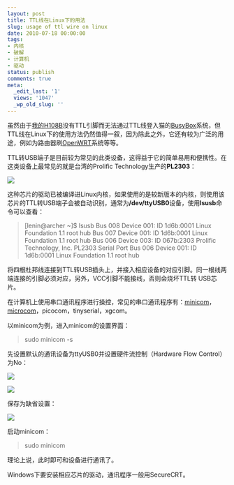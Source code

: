 ```yaml
---
layout: post
title: TTL线在Linux下的用法
slug: usage of ttl wire on linux
date: 2010-07-18 00:00:00
tags:
- 内核
- 破解
- 计算机
- 驱动
status: publish
comments: true
meta:
  _edit_last: '1'
  views: '1047'
  _wp_old_slug: ''
---
```

虽然由于<a href="http://0x3f.org/?p=1544">我的H108B</a>没有TTL引脚而无法通过TTL线登入猫的<a href="http://en.wikipedia.org/wiki/BusyBox">BusyBox</a>系统，但TTL线在Linux下的使用方法仍然值得一叙，因为除此之外，它还有较为广泛的用途，例如为路由器刷<a href="http://en.wikipedia.org/wiki/OpenWrt">OpenWRT</a>系统等等。

TTL转USB端子是目前较为常见的此类设备，这得益于它的简单易用和便携性。在这类设备上最常见的就是台湾的Prolific Technology生产的<strong>PL2303</strong>：

<a href="http://picasaweb.google.com/lh/photo/fAc0kt6VmnFFTUY7IA-VrA?feat=embedwebsite"><img src="http://lh3.ggpht.com/_ceUJ_lBTHzc/TEHb1u6n7TI/AAAAAAAABbU/FA7aEZPTn-A/s400/C360_2010-07-17%2011-07-17.jpg" /></a>

这种芯片的驱动已被编译进Linux内核，如果使用的是较新版本的内核，则使用该芯片的TTL转USB端子会被自动识别，通常为<strong>/dev/ttyUSB0</strong>设备，使用<strong>lsusb</strong>命令可以查看：

<blockquote>
[lenin@archer ~]$ lsusb
Bus 008 Device 001: ID 1d6b:0001 Linux Foundation 1.1 root hub
Bus 007 Device 001: ID 1d6b:0001 Linux Foundation 1.1 root hub
Bus 006 Device 003: ID 067b:2303 Prolific Technology, Inc. PL2303 Serial Port
Bus 006 Device 001: ID 1d6b:0001 Linux Foundation 1.1 root hub
</blockquote>

将四根杜邦线连接到TTL转USB插头上，并接入相应设备的对应引脚。同一根线两端连接的引脚必须对应，另外，VCC引脚不能接线，否则会烧坏TTL转 USB芯片。

在计算机上使用串口通讯程序进行操控，常见的串口通讯程序有：<a href="http://en.wikipedia.org/wiki/Minicom">minicom</a>，<a href="http://en.wikipedia.org/wiki/Microcom">microcom</a>，picocom，tinyserial，xgcom。

以minicom为例，进入minicom的设置界面：

<blockquote>sudo minicom -s</blockquote>

先设置默认的通讯设备为ttyUSB0并设置硬件流控制（Hardware Flow Control）为No：

<a href="http://picasaweb.google.com/lh/photo/YnqotA0Fo6Z883T7aKvDcg?feat=embedwebsite"><img src="http://lh5.ggpht.com/_ceUJ_lBTHzc/TEMR710O6XI/AAAAAAAABb4/noM3E7ZEiuM/s800/2010-07-17.10%3A25%3A38.%E6%88%AA%E5%8F%96%E9%80%89%E5%8C%BA.01.png" /></a>

<a href="http://picasaweb.google.com/lh/photo/G2S6THC9IqvBChZGkJfyqQ?feat=embedwebsite"><img src="http://lh6.ggpht.com/_ceUJ_lBTHzc/TEMR7zBjcmI/AAAAAAAABb8/Z63_oSfjrnc/s400/2010-07-17.10%3A29%3A04.urxvt.01.png" /></a>

保存为缺省设置：

<a href="http://picasaweb.google.com/lh/photo/lY9b49woVJhLdkPJqViT3Q?feat=embedwebsite"><img src="http://lh4.ggpht.com/_ceUJ_lBTHzc/TEMR8Fjk3cI/AAAAAAAABcA/QnHscEzj1OY/s800/2010-07-17.10%3A29%3A35.%E6%88%AA%E5%8F%96%E9%80%89%E5%8C%BA.01.png" /></a>

启动minicom：

<blockquote>sudo minicom</blockquote>

理论上说，此时即可和设备进行通讯了。

Windows下要安装相应芯片的驱动，通讯程序一般用SecureCRT。
